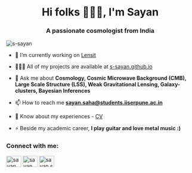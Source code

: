 
<h1 align="center">Hi folks 🙋🏻‍♂️, I'm Sayan</h1>
<h3 align="center">A passionate cosmologist from India</h3>
<p align="left"> <img src="https://komarev.com/ghpvc/?username=s-sayan&label=Profile%20views&color=0e75b6&style=flat" alt="s-sayan" /> </p>

- 🔭 I’m currently working on [Lensit](https://github.com/carronj/LensIt/tree/clusterlens)

- 🧑🏻‍💻 All of my projects are available at [s-sayan.github.io](https://s-sayan.github.io)

- 💬 Ask me about **Cosmology, Cosmic Microwave Background (CMB), Large Scale Structure (LSS), Weak Gravitational Lensing, Galaxy-clusters, Bayesian Inferences**

- 📫 How to reach me **sayan.saha@students.iiserpune.ac.in**

- 📄 Know about my experiences - [CV](https://s-sayan.github.io/docs/SayanSaha_CV.pdf)

- ⚡ Beside my academic career, **I play guitar and love metal music :)**

<h3 align="left">Connect with me:</h3>
<p align="left">
<a href="https://linkedin.com/in/sayan saha" target="blank"><img align="center" src="https://raw.githubusercontent.com/rahuldkjain/github-profile-readme-generator/master/src/images/icons/Social/linked-in-alt.svg" alt="sayan saha" height="30" width="40" /></a>
<a href="https://fb.com/sayan saha" target="blank"><img align="center" src="https://raw.githubusercontent.com/rahuldkjain/github-profile-readme-generator/master/src/images/icons/Social/facebook.svg" alt="sayan saha" height="30" width="40" /></a>
<a href="https://instagram.com/sayan.saha96" target="blank"><img align="center" src="https://raw.githubusercontent.com/rahuldkjain/github-profile-readme-generator/master/src/images/icons/Social/instagram.svg" alt="sayan.saha96" height="30" width="40" /></a>
</p>
